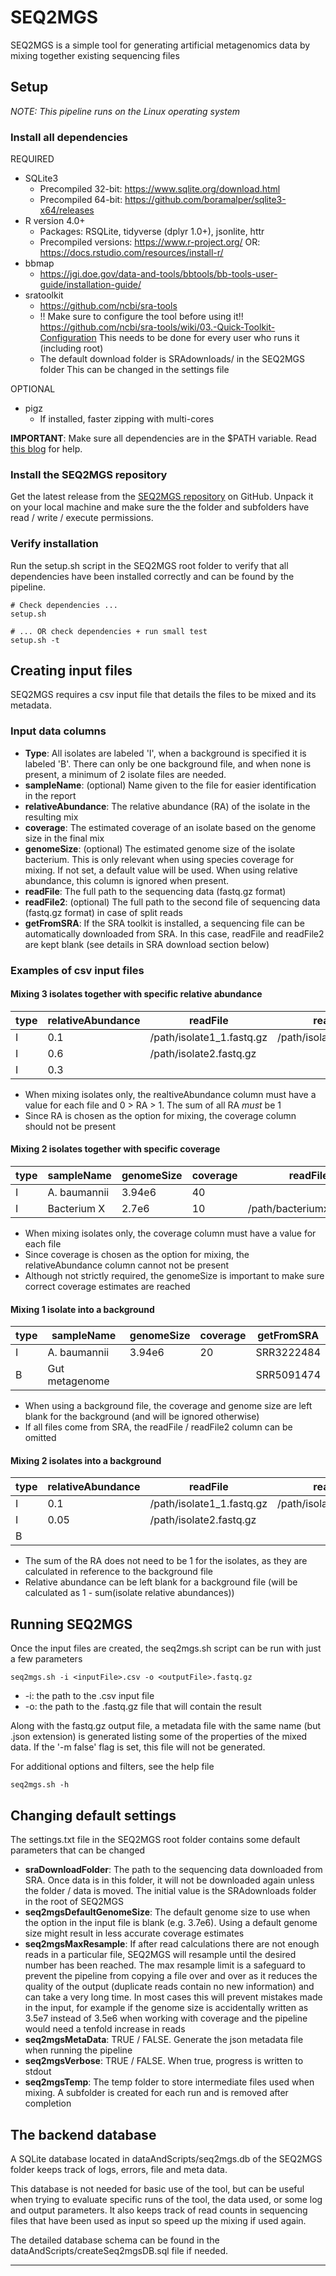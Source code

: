 # SEQ2MGS

SEQ2MGS is a simple tool for generating artificial metagenomics data by mixing together existing sequencing files 

## Setup

*NOTE: This pipeline runs on the Linux operating system*

### Install all dependencies

REQUIRED

- SQLite3 
  - Precompiled 32-bit: https://www.sqlite.org/download.html
  - Precompiled 64-bit: https://github.com/boramalper/sqlite3-x64/releases
- R version 4.0+
  - Packages: RSQLite, tidyverse (dplyr 1.0+), jsonlite, httr
  - Precompiled versions: https://www.r-project.org/ 
    OR: https://docs.rstudio.com/resources/install-r/
- bbmap
  - https://jgi.doe.gov/data-and-tools/bbtools/bb-tools-user-guide/installation-guide/
- sratoolkit
  - https://github.com/ncbi/sra-tools
  - !! Make sure to configure the tool before using it!!
    https://github.com/ncbi/sra-tools/wiki/03.-Quick-Toolkit-Configuration
    This needs to be done for every user who runs it (including root)
  - The default download folder is SRAdownloads/ in the SEQ2MGS folder
    This can be changed in the settings file

OPTIONAL

- pigz
  - If installed, faster zipping with multi-cores
  
**IMPORTANT**: Make sure all dependencies are in the $PATH variable. Read [this blog](https://opensource.com/article/17/6/set-path-linux) for help.

### Install the SEQ2MGS repository

Get the latest release from the [SEQ2MGS repository](https://github.com/pieterjanvc/seq2mgs/releases) on GitHub. 
Unpack it on your local machine and make sure the the folder and subfolders 
have read / write / execute permissions.

### Verify installation

Run the setup.sh script in the SEQ2MGS root folder to verify that all 
dependencies have been installed correctly and can be found by the pipeline.
```
# Check dependencies ...
setup.sh

# ... OR check dependencies + run small test
setup.sh -t

```

## Creating input files

SEQ2MGS requires a csv input file that details the files to be mixed and its metadata. 

### Input data columns
- **Type**: All isolates are labeled 'I', when a background is specified it is labeled 'B'. There can only be one background file, and when none is present, a minimum of 2 isolate files are needed.
- **sampleName**: (optional) Name given to the file for easier identification in the report 
- **relativeAbundance**: The relative abundance (RA) of the isolate in the resulting mix
- **coverage**: The estimated coverage of an isolate based on the genome size in the final mix
- **genomeSize**: (optional) The estimated genome size of the isolate bacterium. This is only relevant when using species coverage for mixing. If not set, a default value will be used. When using relative abundance, this column is ignored when present.
- **readFile**: The full path to the sequencing data (fastq.gz format)
- **readFile2**: (optional) The full path to the second file of sequencing data (fastq.gz format) in case of split reads
- **getFromSRA**: If the SRA toolkit is installed, a sequencing file can be automatically downloaded from SRA. In this case, readFile and readFile2 are kept blank (see details in SRA download section below)

### Examples of csv input files

#### Mixing 3 isolates together with specific relative abundance

type | relativeAbundance | readFile | readFile2 | getFromSRA
-----|-------------------|------------------|-----------|-----------
I | 0.1 | /path/isolate1_1.fastq.gz | /path/isolate1_2.fastq.gz |
I | 0.6 | /path/isolate2.fastq.gz | |
I | 0.3 | | | SRR3222484

- When mixing isolates only, the realtiveAbundance column must have a value for each file and 0 > RA > 1. The sum of all RA *must* be 1
- Since RA is chosen as the option for mixing, the coverage column should not be present


#### Mixing 2 isolates together with specific coverage

type | sampleName | genomeSize | coverage | readFile | readFile2 | getFromSRA
-----|------------|------------|-------------------|------------------|-----------|-----------
I | A. baumannii | 3.94e6 | 40 | | | SRR3222484
I | Bacterium X | 2.7e6 | 10 | /path/bacteriumx.fastq.gz | |

- When mixing isolates only, the coverage column must have a value for each file
- Since coverage is chosen as the option for mixing, the relativeAbundance column cannot not be present
- Although not strictly required, the genomeSize is important to make sure correct coverage estimates are reached


#### Mixing 1 isolate into a background

type | sampleName | genomeSize | coverage | getFromSRA
-----|------------|------------|-------------------|------------------
I | A. baumannii | 3.94e6 | 20 | SRR3222484
B | Gut metagenome | | | SRR5091474

- When using a background file, the coverage and genome size are left blank for the background (and will be ignored otherwise)
- If all files come from SRA, the readFile / readFile2 column can be omitted


#### Mixing 2 isolates into a background

type | relativeAbundance | readFile | readFile2 | getFromSRA
-----|-------------------|------------------|-----------|-----------
I | 0.1 | /path/isolate1_1.fastq.gz | /path/isolate1_2.fastq.gz |
I | 0.05 | /path/isolate2.fastq.gz | |
B | | | | SRR5091474

- The sum of the RA does not need to be 1 for the isolates, as they are calculated in reference to the background file
- Relative abundance can be left blank for a background file (will be calculated as 1 - sum(isolate relative abundances))


## Running SEQ2MGS

Once the input files are created, the seq2mgs.sh script can be run with just a few parameters

```
seq2mgs.sh -i <inputFile>.csv -o <outputFile>.fastq.gz
```
* -i: the path to the .csv input file
* -o: the path to the .fastq.gz file that will contain the result

Along with the fastq.gz output file, a metadata file with the same name (but .json extension) is generated listing some of the properties of the mixed data. 
If the '-m false' flag is set, this file will not be generated. 

For additional options and filters, see the help file
```
seq2mgs.sh -h
```


## Changing default settings

The settings.txt file in the SEQ2MGS root folder contains some default parameters that can be changed

* **sraDownloadFolder**: The path to the sequencing data downloaded from SRA. 
Once data is in this folder, it will not be downloaded again unless the 
folder / data is moved. The initial value is the SRAdownloads folder in the root 
of SEQ2MGS
* **seq2mgsDefaultGenomeSize**: The default genome size to use when the option 
in the input file is blank (e.g. 3.7e6). Using a default genome size might result 
in less accurate coverage estimates
* **seq2mgsMaxResample**: If after read calculations there are not enough reads in a particular file, SEQ2MGS will resample until the desired number has been reached. The max resample limit is a safeguard to prevent the pipeline from copying a file over and over as it reduces the quality of the output (duplicate reads contain no new information) and can take a very long time. In most cases this will prevent mistakes made in the input, for example if the genome size is accidentally written as 3.5e7 instead of 3.5e6 when working with coverage and the pipeline would need a tenfold increase in reads
* **seq2mgsMetaData**: TRUE / FALSE. Generate the json metadata file when 
running the pipeline
* **seq2mgsVerbose**: TRUE / FALSE. When true, progress is written to stdout
* **seq2mgsTemp**: The temp folder to store intermediate files used when mixing. 
A subfolder is created for each run and is removed after completion


## The backend database

A SQLite database located in dataAndScripts/seq2mgs.db of the SEQ2MGS folder 
keeps track of logs, errors, file and meta data. 

This database is not needed for basic use of the tool, but can be useful when 
trying to evaluate specific runs of the tool, the data used, or some log and
output parameters. It also keeps track of read counts in sequencing files 
that have been used as input so speed up the mixing if used again.

The detailed database schema can be found in the 
dataAndScripts/createSeq2mgsDB.sql file if needed.

---


